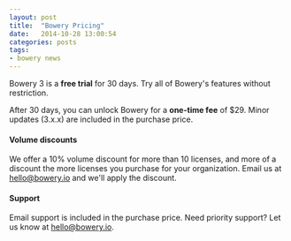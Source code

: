 ```yaml
---
layout: post
title:  "Bowery Pricing"
date:   2014-10-28 13:00:54
categories: posts
tags: 
- bowery news
---
```


Bowery 3 is a **free trial** for 30 days. Try all of Bowery's features without restriction. 

After 30 days, you can unlock Bowery for a **one-time fee** of $29. Minor updates (3.x.x) are included in the purchase price.

#### Volume discounts
We offer a 10% volume discount for more than 10 licenses, and more of a discount the more licenses you purchase for your organization. Email us at [hello@bowery.io](mailto:hello@bowery.io) and we'll apply the discount.

#### Support
Email support is included in the purchase price. Need priority support? Let us know at [hello@bowery.io](mailto:hello@bowery.io).